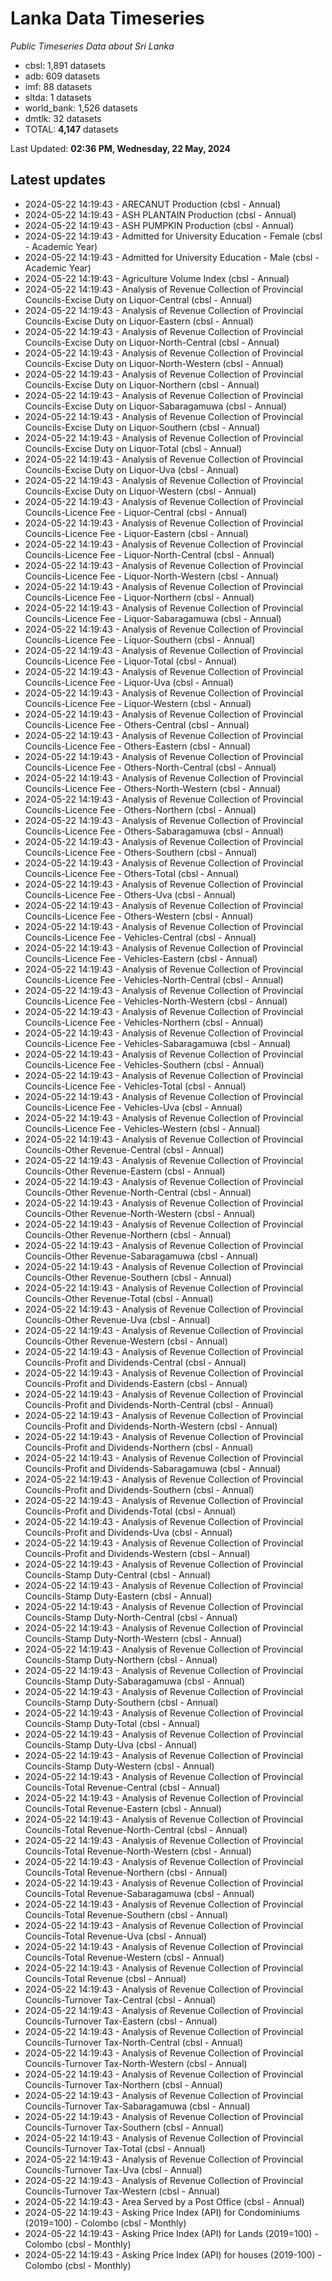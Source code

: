 # Lanka Data Timeseries
*Public Timeseries Data about Sri Lanka*

* cbsl: 1,891 datasets
* adb: 609 datasets
* imf: 88 datasets
* sltda: 1 datasets
* world_bank: 1,526 datasets
* dmtlk: 32 datasets
* TOTAL: **4,147** datasets

Last Updated: **02:36 PM, Wednesday, 22 May, 2024**

## Latest updates

* 2024-05-22 14:19:43 - ARECANUT Production (cbsl - Annual)
* 2024-05-22 14:19:43 - ASH PLANTAIN Production (cbsl - Annual)
* 2024-05-22 14:19:43 - ASH PUMPKIN Production (cbsl - Annual)
* 2024-05-22 14:19:43 - Admitted for University Education - Female (cbsl - Academic Year)
* 2024-05-22 14:19:43 - Admitted for University Education - Male (cbsl - Academic Year)
* 2024-05-22 14:19:43 - Agriculture Volume Index (cbsl - Annual)
* 2024-05-22 14:19:43 - Analysis of Revenue Collection of Provincial Councils-Excise Duty on Liquor-Central (cbsl - Annual)
* 2024-05-22 14:19:43 - Analysis of Revenue Collection of Provincial Councils-Excise Duty on Liquor-Eastern (cbsl - Annual)
* 2024-05-22 14:19:43 - Analysis of Revenue Collection of Provincial Councils-Excise Duty on Liquor-North-Central (cbsl - Annual)
* 2024-05-22 14:19:43 - Analysis of Revenue Collection of Provincial Councils-Excise Duty on Liquor-North-Western (cbsl - Annual)
* 2024-05-22 14:19:43 - Analysis of Revenue Collection of Provincial Councils-Excise Duty on Liquor-Northern (cbsl - Annual)
* 2024-05-22 14:19:43 - Analysis of Revenue Collection of Provincial Councils-Excise Duty on Liquor-Sabaragamuwa (cbsl - Annual)
* 2024-05-22 14:19:43 - Analysis of Revenue Collection of Provincial Councils-Excise Duty on Liquor-Southern (cbsl - Annual)
* 2024-05-22 14:19:43 - Analysis of Revenue Collection of Provincial Councils-Excise Duty on Liquor-Total (cbsl - Annual)
* 2024-05-22 14:19:43 - Analysis of Revenue Collection of Provincial Councils-Excise Duty on Liquor-Uva (cbsl - Annual)
* 2024-05-22 14:19:43 - Analysis of Revenue Collection of Provincial Councils-Excise Duty on Liquor-Western (cbsl - Annual)
* 2024-05-22 14:19:43 - Analysis of Revenue Collection of Provincial Councils-Licence Fee - Liquor-Central (cbsl - Annual)
* 2024-05-22 14:19:43 - Analysis of Revenue Collection of Provincial Councils-Licence Fee - Liquor-Eastern (cbsl - Annual)
* 2024-05-22 14:19:43 - Analysis of Revenue Collection of Provincial Councils-Licence Fee - Liquor-North-Central (cbsl - Annual)
* 2024-05-22 14:19:43 - Analysis of Revenue Collection of Provincial Councils-Licence Fee - Liquor-North-Western (cbsl - Annual)
* 2024-05-22 14:19:43 - Analysis of Revenue Collection of Provincial Councils-Licence Fee - Liquor-Northern (cbsl - Annual)
* 2024-05-22 14:19:43 - Analysis of Revenue Collection of Provincial Councils-Licence Fee - Liquor-Sabaragamuwa (cbsl - Annual)
* 2024-05-22 14:19:43 - Analysis of Revenue Collection of Provincial Councils-Licence Fee - Liquor-Southern (cbsl - Annual)
* 2024-05-22 14:19:43 - Analysis of Revenue Collection of Provincial Councils-Licence Fee - Liquor-Total (cbsl - Annual)
* 2024-05-22 14:19:43 - Analysis of Revenue Collection of Provincial Councils-Licence Fee - Liquor-Uva (cbsl - Annual)
* 2024-05-22 14:19:43 - Analysis of Revenue Collection of Provincial Councils-Licence Fee - Liquor-Western (cbsl - Annual)
* 2024-05-22 14:19:43 - Analysis of Revenue Collection of Provincial Councils-Licence Fee - Others-Central (cbsl - Annual)
* 2024-05-22 14:19:43 - Analysis of Revenue Collection of Provincial Councils-Licence Fee - Others-Eastern (cbsl - Annual)
* 2024-05-22 14:19:43 - Analysis of Revenue Collection of Provincial Councils-Licence Fee - Others-North-Central (cbsl - Annual)
* 2024-05-22 14:19:43 - Analysis of Revenue Collection of Provincial Councils-Licence Fee - Others-North-Western (cbsl - Annual)
* 2024-05-22 14:19:43 - Analysis of Revenue Collection of Provincial Councils-Licence Fee - Others-Northern (cbsl - Annual)
* 2024-05-22 14:19:43 - Analysis of Revenue Collection of Provincial Councils-Licence Fee - Others-Sabaragamuwa (cbsl - Annual)
* 2024-05-22 14:19:43 - Analysis of Revenue Collection of Provincial Councils-Licence Fee - Others-Southern (cbsl - Annual)
* 2024-05-22 14:19:43 - Analysis of Revenue Collection of Provincial Councils-Licence Fee - Others-Total (cbsl - Annual)
* 2024-05-22 14:19:43 - Analysis of Revenue Collection of Provincial Councils-Licence Fee - Others-Uva (cbsl - Annual)
* 2024-05-22 14:19:43 - Analysis of Revenue Collection of Provincial Councils-Licence Fee - Others-Western (cbsl - Annual)
* 2024-05-22 14:19:43 - Analysis of Revenue Collection of Provincial Councils-Licence Fee - Vehicles-Central (cbsl - Annual)
* 2024-05-22 14:19:43 - Analysis of Revenue Collection of Provincial Councils-Licence Fee - Vehicles-Eastern (cbsl - Annual)
* 2024-05-22 14:19:43 - Analysis of Revenue Collection of Provincial Councils-Licence Fee - Vehicles-North-Central (cbsl - Annual)
* 2024-05-22 14:19:43 - Analysis of Revenue Collection of Provincial Councils-Licence Fee - Vehicles-North-Western (cbsl - Annual)
* 2024-05-22 14:19:43 - Analysis of Revenue Collection of Provincial Councils-Licence Fee - Vehicles-Northern (cbsl - Annual)
* 2024-05-22 14:19:43 - Analysis of Revenue Collection of Provincial Councils-Licence Fee - Vehicles-Sabaragamuwa (cbsl - Annual)
* 2024-05-22 14:19:43 - Analysis of Revenue Collection of Provincial Councils-Licence Fee - Vehicles-Southern (cbsl - Annual)
* 2024-05-22 14:19:43 - Analysis of Revenue Collection of Provincial Councils-Licence Fee - Vehicles-Total (cbsl - Annual)
* 2024-05-22 14:19:43 - Analysis of Revenue Collection of Provincial Councils-Licence Fee - Vehicles-Uva (cbsl - Annual)
* 2024-05-22 14:19:43 - Analysis of Revenue Collection of Provincial Councils-Licence Fee - Vehicles-Western (cbsl - Annual)
* 2024-05-22 14:19:43 - Analysis of Revenue Collection of Provincial Councils-Other Revenue-Central (cbsl - Annual)
* 2024-05-22 14:19:43 - Analysis of Revenue Collection of Provincial Councils-Other Revenue-Eastern (cbsl - Annual)
* 2024-05-22 14:19:43 - Analysis of Revenue Collection of Provincial Councils-Other Revenue-North-Central (cbsl - Annual)
* 2024-05-22 14:19:43 - Analysis of Revenue Collection of Provincial Councils-Other Revenue-North-Western (cbsl - Annual)
* 2024-05-22 14:19:43 - Analysis of Revenue Collection of Provincial Councils-Other Revenue-Northern (cbsl - Annual)
* 2024-05-22 14:19:43 - Analysis of Revenue Collection of Provincial Councils-Other Revenue-Sabaragamuwa (cbsl - Annual)
* 2024-05-22 14:19:43 - Analysis of Revenue Collection of Provincial Councils-Other Revenue-Southern (cbsl - Annual)
* 2024-05-22 14:19:43 - Analysis of Revenue Collection of Provincial Councils-Other Revenue-Total (cbsl - Annual)
* 2024-05-22 14:19:43 - Analysis of Revenue Collection of Provincial Councils-Other Revenue-Uva (cbsl - Annual)
* 2024-05-22 14:19:43 - Analysis of Revenue Collection of Provincial Councils-Other Revenue-Western (cbsl - Annual)
* 2024-05-22 14:19:43 - Analysis of Revenue Collection of Provincial Councils-Profit and Dividends-Central (cbsl - Annual)
* 2024-05-22 14:19:43 - Analysis of Revenue Collection of Provincial Councils-Profit and Dividends-Eastern (cbsl - Annual)
* 2024-05-22 14:19:43 - Analysis of Revenue Collection of Provincial Councils-Profit and Dividends-North-Central (cbsl - Annual)
* 2024-05-22 14:19:43 - Analysis of Revenue Collection of Provincial Councils-Profit and Dividends-North-Western (cbsl - Annual)
* 2024-05-22 14:19:43 - Analysis of Revenue Collection of Provincial Councils-Profit and Dividends-Northern (cbsl - Annual)
* 2024-05-22 14:19:43 - Analysis of Revenue Collection of Provincial Councils-Profit and Dividends-Sabaragamuwa (cbsl - Annual)
* 2024-05-22 14:19:43 - Analysis of Revenue Collection of Provincial Councils-Profit and Dividends-Southern (cbsl - Annual)
* 2024-05-22 14:19:43 - Analysis of Revenue Collection of Provincial Councils-Profit and Dividends-Total (cbsl - Annual)
* 2024-05-22 14:19:43 - Analysis of Revenue Collection of Provincial Councils-Profit and Dividends-Uva (cbsl - Annual)
* 2024-05-22 14:19:43 - Analysis of Revenue Collection of Provincial Councils-Profit and Dividends-Western (cbsl - Annual)
* 2024-05-22 14:19:43 - Analysis of Revenue Collection of Provincial Councils-Stamp Duty-Central (cbsl - Annual)
* 2024-05-22 14:19:43 - Analysis of Revenue Collection of Provincial Councils-Stamp Duty-Eastern (cbsl - Annual)
* 2024-05-22 14:19:43 - Analysis of Revenue Collection of Provincial Councils-Stamp Duty-North-Central (cbsl - Annual)
* 2024-05-22 14:19:43 - Analysis of Revenue Collection of Provincial Councils-Stamp Duty-North-Western (cbsl - Annual)
* 2024-05-22 14:19:43 - Analysis of Revenue Collection of Provincial Councils-Stamp Duty-Northern (cbsl - Annual)
* 2024-05-22 14:19:43 - Analysis of Revenue Collection of Provincial Councils-Stamp Duty-Sabaragamuwa (cbsl - Annual)
* 2024-05-22 14:19:43 - Analysis of Revenue Collection of Provincial Councils-Stamp Duty-Southern (cbsl - Annual)
* 2024-05-22 14:19:43 - Analysis of Revenue Collection of Provincial Councils-Stamp Duty-Total (cbsl - Annual)
* 2024-05-22 14:19:43 - Analysis of Revenue Collection of Provincial Councils-Stamp Duty-Uva (cbsl - Annual)
* 2024-05-22 14:19:43 - Analysis of Revenue Collection of Provincial Councils-Stamp Duty-Western (cbsl - Annual)
* 2024-05-22 14:19:43 - Analysis of Revenue Collection of Provincial Councils-Total Revenue-Central (cbsl - Annual)
* 2024-05-22 14:19:43 - Analysis of Revenue Collection of Provincial Councils-Total Revenue-Eastern (cbsl - Annual)
* 2024-05-22 14:19:43 - Analysis of Revenue Collection of Provincial Councils-Total Revenue-North-Central (cbsl - Annual)
* 2024-05-22 14:19:43 - Analysis of Revenue Collection of Provincial Councils-Total Revenue-North-Western (cbsl - Annual)
* 2024-05-22 14:19:43 - Analysis of Revenue Collection of Provincial Councils-Total Revenue-Northern (cbsl - Annual)
* 2024-05-22 14:19:43 - Analysis of Revenue Collection of Provincial Councils-Total Revenue-Sabaragamuwa (cbsl - Annual)
* 2024-05-22 14:19:43 - Analysis of Revenue Collection of Provincial Councils-Total Revenue-Southern (cbsl - Annual)
* 2024-05-22 14:19:43 - Analysis of Revenue Collection of Provincial Councils-Total Revenue-Uva (cbsl - Annual)
* 2024-05-22 14:19:43 - Analysis of Revenue Collection of Provincial Councils-Total Revenue-Western (cbsl - Annual)
* 2024-05-22 14:19:43 - Analysis of Revenue Collection of Provincial Councils-Total Revenue (cbsl - Annual)
* 2024-05-22 14:19:43 - Analysis of Revenue Collection of Provincial Councils-Turnover Tax-Central (cbsl - Annual)
* 2024-05-22 14:19:43 - Analysis of Revenue Collection of Provincial Councils-Turnover Tax-Eastern (cbsl - Annual)
* 2024-05-22 14:19:43 - Analysis of Revenue Collection of Provincial Councils-Turnover Tax-North-Central (cbsl - Annual)
* 2024-05-22 14:19:43 - Analysis of Revenue Collection of Provincial Councils-Turnover Tax-North-Western (cbsl - Annual)
* 2024-05-22 14:19:43 - Analysis of Revenue Collection of Provincial Councils-Turnover Tax-Northern (cbsl - Annual)
* 2024-05-22 14:19:43 - Analysis of Revenue Collection of Provincial Councils-Turnover Tax-Sabaragamuwa (cbsl - Annual)
* 2024-05-22 14:19:43 - Analysis of Revenue Collection of Provincial Councils-Turnover Tax-Southern (cbsl - Annual)
* 2024-05-22 14:19:43 - Analysis of Revenue Collection of Provincial Councils-Turnover Tax-Total (cbsl - Annual)
* 2024-05-22 14:19:43 - Analysis of Revenue Collection of Provincial Councils-Turnover Tax-Uva (cbsl - Annual)
* 2024-05-22 14:19:43 - Analysis of Revenue Collection of Provincial Councils-Turnover Tax-Western (cbsl - Annual)
* 2024-05-22 14:19:43 - Area Served by a Post Office (cbsl - Annual)
* 2024-05-22 14:19:43 - Asking Price Index (API) for Condominiums (2019=100) - Colombo (cbsl - Monthly)
* 2024-05-22 14:19:43 - Asking Price Index (API) for Lands (2019=100) - Colombo (cbsl - Monthly)
* 2024-05-22 14:19:43 - Asking Price Index (API) for houses (2019-100) - Colombo (cbsl - Monthly)